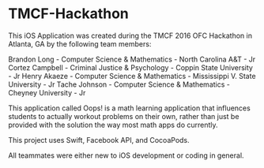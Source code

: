 # TMCF-Hackathon

This iOS Application was created during the TMCF 2016 OFC Hackathon in Atlanta, GA by the following team members:

Brandon Long - Computer Science & Mathematics - North Carolina A&T - Jr
Cortez Campbell - Criminal Justice & Psychology - Coppin State University - Jr
Henry Akaeze - Computer Science & Mathematics - Mississippi V. State University - Jr
Tache Johnson -  Computer Science & Mathematics - Cheyney University - Jr

This application called Oops! is a math learning application that influences students to actually workout problems on their own, rather than
just be provided with the solution the way most math apps do currently.

This project uses Swift, Facebook API, and CocoaPods. 

All teammates were either new to iOS development or coding in general.
